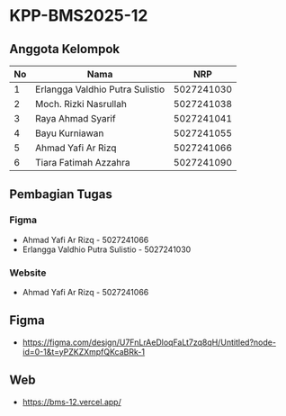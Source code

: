 # KPP-BMS2025-12

## Anggota Kelompok

| No | Nama                   | NRP         |
|----|------------------------|-------------|
| 1  | Erlangga Valdhio Putra Sulistio     | 5027241030  |
| 2  | Moch. Rizki Nasrullah       | 5027241038  |
| 3  | Raya Ahmad Syarif       | 5027241041  |
| 4  | Bayu Kurniawan       | 5027241055  |
| 5  | Ahmad Yafi Ar Rizq       | 5027241066  |
| 6  | Tiara Fatimah Azzahra       | 5027241090  |

## Pembagian Tugas
### Figma
- Ahmad Yafi Ar Rizq - 5027241066
- Erlangga Valdhio Putra Sulistio - 5027241030
### Website
- Ahmad Yafi Ar Rizq - 5027241066

## Figma
- https://figma.com/design/U7FnLrAeDloqFaLt7zq8qH/Untitled?node-id=0-1&t=yPZKZXmpfQKcaBRk-1

## Web
- https://bms-12.vercel.app/


